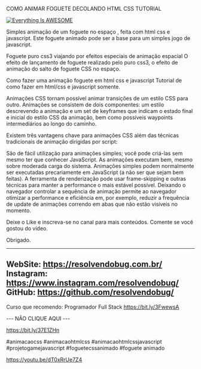 COMO ANIMAR FOGUETE DECOLANDO HTML CSS TUTORIAL

[![Everything Is AWESOME](https://img.youtube.com/vi/dT0xRrUe7Z4/0.jpg)](https://youtu.be/dT0xRrUe7Z4 "Everything Is AWESOME")

Simples animação de um foguete no espaço , feita com html css e javascript.
Este foguete animado pode ser a base para um simples jogo de javascript.

Foguete puro css3 viajando por efeitos especiais de animação espacial
O efeito de lançamento de foguete realizado pelo puro css3, o efeito de animação do salto de foguete CSS no espaço.

Como fazer uma animação foguete em html css e javascript
Tutorial de como fazer em html/css e javascript somente.

Animações CSS tornam possível animar transições de um estilo CSS para outro. Animações se consistem de dois componentes: um estilo descrevendo a animação e um set de keyframes que indicam o estado final e inicial do estilo CSS da animação, bem como possíveis waypoints intermediários ao longo do caminho.

Existem três vantagens chave para animações CSS além das técnicas tradicionais de animação dirigidas por script:

São de fácil utilização para animações simples; você pode criá-las sem mesmo ter que conhecer JavaScript.
As animações executam bem, mesmo sobre moderada carga do sistema. Animações simples podem normalmente ser executadas precariamente em JavaScript (a não ser que sejam bem feitas). A ferramenta de renderização pode usar frame-skipping e outras técnicas para manter a performance o mais estável possível.
Deixando o navegador controlar a sequência de animação permite ao navegador otimizar a performance e eficiência em, por exemplo, reduzir a frequência de update de animações correndo em abas que não estão visíveis no momento.

Deixe o Like e inscreva-se no canal para mais conteúdos.
Comente se você gostou do vídeo.

Obrigado.

------------------------------
WebSite: https://resolvendobug.com.br/
Instagram: https://www.instagram.com/resolvendobug/
GitHub: https://github.com/resolvendobug/
------------------------------
Curso que recomendo:
Programador Full Stack
https://bit.ly/3FwewsA

--- NÃO CLIQUE AQUI ---

https://bit.ly/37E1ZHn

#animacaocss
#animacaohtmlcss
#animacaohtmlcssjavascript
#projetogamejavascript
#foguetecssanimado
#foguete animado

https://youtu.be/dT0xRrUe7Z4


